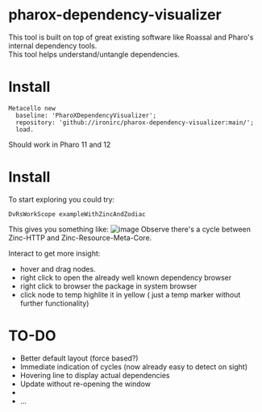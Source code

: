 # pharox-dependency-visualizer
This tool is built on top of great existing software like Roassal and Pharo's internal dependency tools.  
This tool helps understand/untangle dependencies.

# Install
```Smalltalk
Metacello new
  baseline: 'PharoXDependencyVisualizer';
  repository: 'github://ironirc/pharox-dependency-visualizer:main/';
  load.
```
Should work in Pharo 11 and 12  

# Install
To start exploring you could try:
```Smalltalk
DvRsWorkScope exampleWithZincAndZodiac
```

This gives you something like:
![image](https://github.com/user-attachments/assets/0f7861e1-96b2-41de-8aa4-3130ca8e6b65)
Observe there's a cycle between Zinc-HTTP and Zinc-Resource-Meta-Core.

Interact to get more insight:
- hover and drag nodes.
- right click to open the already well known dependency browser
- right click to browser the package in system browser
- click node to temp highlite it in yellow ( just a temp marker without further functionality)

# TO-DO
- Better default layout (force based?)
- Immediate indication of cycles (now already easy to detect on sight)
- Hovering line to display actual dependencies
- Update without re-opening the window
- 
- ...
